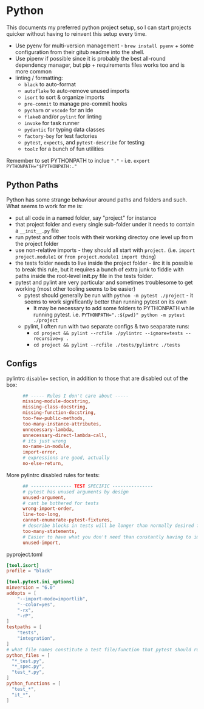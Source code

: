 # Python

This documents my preferred python project setup, so I can start projects quicker without having to reinvent this setup every time.

- Use pyenv for multi-version management - `brew install pyenv` + some configuration from their gitub readme into the shell.
- Use pipenv if possible since it is probably the best all-round dependency manager, but pip + requirements files works too and is more common
- linting / formatting:
  - `black` to auto-format
  - `autoflake` to auto-remove unused imports
  - `isort` to sort & organize imports
  - `pre-commit` to manage pre-commit hooks
  - `pycharm` or `vscode` for an ide
  - `flake8` and/or `pylint` for linting
  - `invoke` for task runner
  - `pydantic` for typing data classes
  - `factory-boy` for test factories
  - `pytest`, `expects`, and `pytest-describe` for testing
  - `toolz` for a bunch of fun utilities

Remember to set PYTHONPATH to inclue `"."` - i.e. `export PYTHONPATH="$PYTHONPATH:."`

## Python Paths

Python has some strange behaviour around paths and folders and such.
What seems to work for me is:

- put all code in a named folder, say "project" for instance
- that project folder and every single sub-folder under it needs to contain a `__init__.py` file
- run pytest and other tools with their working directoy one level up from the project folder
- use non-relative imports - they should all start with `project.` (i.e. `import project.module1` or `from project.module1 import thing`)
- the tests folder needs to live inside the project folder - iirc it is possible to break this rule, but it requires a bunch of extra junk to fiddle with paths inside the root-level __init__.py file in the tests folder.
- pytest and pylint are very particular and sometimes troublesome to get working (most other tooling seems to be easier)
  - pytest should generally be run with `python -m pytest ./project` - it seems to work significantly better than running pytest on its own
    - It may be necessary to add some folders to PYTHONPATH while running pytest. i.e. `PYTHONPATH=".:$(pwd)" python -m pytest ./project`
  - pylint, I often run with two separate configs & two seaparate runs:
    - `cd project && pylint --rcfile ./pylintrc --ignore=tests --recursive=y .`
    - `cd project && pylint --rcfile ./tests/pylintrc ./tests`

## Configs

pylintrc `disable=` section, in addition to those that are disabled out of the box:
```ini
      ## ----- Rules I don't care about -----
      missing-module-docstring,
      missing-class-docstring,
      missing-function-docstring,
      too-few-public-methods,
      too-many-instance-attributes,
      unnecessary-lambda,
      unnecessary-direct-lambda-call,
      # its just wrong
      no-name-in-module,
      import-error,
      # expressions are good, actually
      no-else-return,
```

More pylintrc disabled rules for tests:
```ini
      ## --------------- TEST SPECIFIC ---------------
      # pytest has unused arguments by design
      unused-argument,
      # cant be bothered for tests
      wrong-import-order,
      line-too-long,
      cannot-enumerate-pytest-fixtures,
      # describe blocks in tests will be longer than normally desired for a function
      too-many-statements,
      # Easier to have what you don't need than constantly having to import and remove things
      unused-import,
```

pyproject.toml
```toml
[tool.isort]
profile = "black"

[tool.pytest.ini_options]
minversion = "6.0"
addopts = [
    "--import-mode=importlib",
    "--color=yes",
    "-rx",
    "-rP",
]
testpaths = [
    "tests",
    "integration",
]
# what file names constitute a test file/function that pytest should run
python_files = [
  "*_test.py",
  "*_spec.py",
  "test_*.py",
]
python_functions = [
  "test_*",
  "it_*",
]
```
